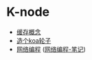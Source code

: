 
# K-node

- [缓存概念](https://github.com/yan-ye/K-node/tree/main/base/cache '缓存概念')
- [造个koa轮子](https://github.com/yan-ye/K-node/tree/main/04-koa-test '造个koa轮子')
- [网络编程](https://github.com/yan-ye/K-node/tree/main/05-network '网络编程') ([网络编程-笔记](https://naotu.baidu.com/file/6d44600803a10a3b657a4c068719456b '百度脑图'))
